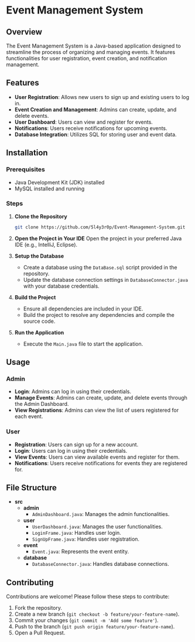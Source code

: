 
# Event Management System

## Overview

The Event Management System is a Java-based application designed to streamline the process of organizing and managing events. It features functionalities for user registration, event creation, and notification management.

## Features

- **User Registration**: Allows new users to sign up and existing users to log in.
- **Event Creation and Management**: Admins can create, update, and delete events.
- **User Dashboard**: Users can view and register for events.
- **Notifications**: Users receive notifications for upcoming events.
- **Database Integration**: Utilizes SQL for storing user and event data.

## Installation

### Prerequisites

- Java Development Kit (JDK) installed
- MySQL installed and running

### Steps

1. **Clone the Repository**
   ```bash
   git clone https://github.com/5l4y3r0p/Event-Management-System.git
   ```

2. **Open the Project in Your IDE**
   Open the project in your preferred Java IDE (e.g., IntelliJ, Eclipse).

3. **Setup the Database**
   - Create a database using the `DataBase.sql` script provided in the repository.
   - Update the database connection settings in `DatabaseConnector.java` with your database credentials.

4. **Build the Project**
   - Ensure all dependencies are included in your IDE.
   - Build the project to resolve any dependencies and compile the source code.

5. **Run the Application**
   - Execute the `Main.java` file to start the application.

## Usage

### Admin

- **Login**: Admins can log in using their credentials.
- **Manage Events**: Admins can create, update, and delete events through the Admin Dashboard.
- **View Registrations**: Admins can view the list of users registered for each event.

### User

- **Registration**: Users can sign up for a new account.
- **Login**: Users can log in using their credentials.
- **View Events**: Users can view available events and register for them.
- **Notifications**: Users receive notifications for events they are registered for.

## File Structure

- **src**
  - **admin**
    - `AdminDashboard.java`: Manages the admin functionalities.
  - **user**
    - `UserDashboard.java`: Manages the user functionalities.
    - `LoginFrame.java`: Handles user login.
    - `SignUpFrame.java`: Handles user registration.
  - **event**
    - `Event.java`: Represents the event entity.
  - **database**
    - `DatabaseConnector.java`: Handles database connections.

## Contributing

Contributions are welcome! Please follow these steps to contribute:

1. Fork the repository.
2. Create a new branch (`git checkout -b feature/your-feature-name`).
3. Commit your changes (`git commit -m 'Add some feature'`).
4. Push to the branch (`git push origin feature/your-feature-name`).
5. Open a Pull Request.
